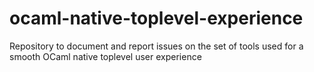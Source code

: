 # ocaml-native-toplevel-experience
Repository to document and report issues on the set of tools used for a smooth OCaml native toplevel user experience
